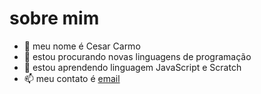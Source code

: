 # sobre mim
- 👋 meu nome é Cesar Carmo
- 👀 estou procurando novas linguagens de programação 
- 🌱 estou aprendendo linguagem JavaScript e Scratch
- 📫 meu contato é [email](cesar.carmo@escola.pr.gov.br)
